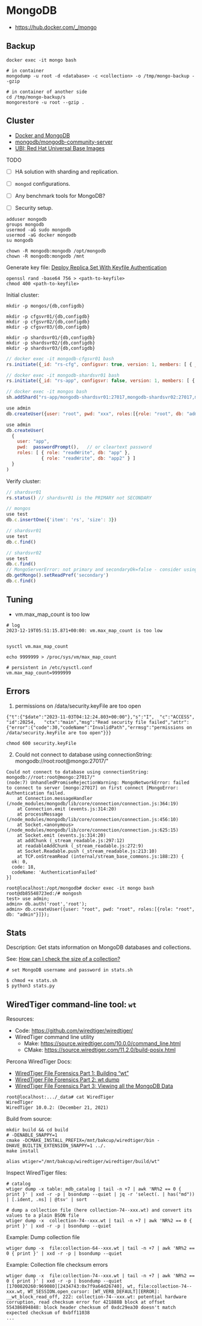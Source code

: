 
# MongoDB

- https://hub.docker.com/_/mongo

## Backup

```shell
docker exec -it mongo bash

# in container
mongodump -u root -d <database> -c <collection> -o /tmp/mongo-backup --gzip
```

```shell
# in container of another side
cd /tmp/mongo-backup/s
mongorestore -u root --gzip .
```

## Cluster

- [Docker and MongoDB](https://www.mongodb.com/compatibility/docker)
- [mongodb/mongodb-community-server](https://hub.docker.com/r/mongodb/mongodb-community-server)
- [UBI: Red Hat Universal Base Images](https://catalog.redhat.com/software/containers/ubi8/ubi/5c359854d70cc534b3a3784e?architecture=amd64&image=6541c6b9f354125509854d4a)

TODO

- [ ] HA solution with sharding and replication.
- [ ] `mongod` configurations.
- [ ] Any benchmark tools for MongoDB?
- [ ] Security setup.


```shell
adduser mongodb
groups mongodb
usermod -aG sudo mongodb
usermod -aG docker mongodb
su mongodb

chown -R mongodb:mongodb /opt/mongodb
chown -R mongodb:mongodb /mnt
```

Generate key file: [Deploy Replica Set With Keyfile Authentication](https://www.mongodb.com/docs/v6.0/tutorial/deploy-replica-set-with-keyfile-access-control/)

```shell
openssl rand -base64 756 > <path-to-keyfile>
chmod 400 <path-to-keyfile>
```

Initial cluster:

```shell
mkdir -p mongos/{db,configdb}

mkdir -p cfgsvr01/{db,configdb}
mkdir -p cfgsvr02/{db,configdb}
mkdir -p cfgsvr03/{db,configdb}

mkdir -p shardsvr01/{db,configdb}
mkdir -p shardsvr02/{db,configdb}
mkdir -p shardsvr03/{db,configdb}

```

```javascript
// docker exec -it mongodb-cfgsvr01 bash
rs.initiate({_id: "rs-cfg", configsvr: true, version: 1, members: [ { _id: 0, host : 'mongodb-cfgsvr01:27017' }, { _id: 1, host : 'mongodb-cfgsvr02:27017' }, { _id: 2, host : 'mongodb-cfgsvr03:27017' } ] })

// docker exec -it mongodb-shardsvr01 bash
rs.initiate({_id: "rs-app", configsvr: false, version: 1, members: [ { _id: 0, host : 'mongodb-shardsvr01:27017' }, { _id: 1, host : 'mongodb-shardsvr02:27017' }, { _id: 2, host : 'mongodb-shardsvr03:27017' } ] })

// docker exec -it mongos bash
sh.addShard("rs-app/mongodb-shardsvr01:27017,mongodb-shardsvr02:27017,mongodb-shardsvr02:27017")

use admin
db.createUser({user: "root", pwd: "xxx", roles:[{role: "root", db: "admin"}]});

use admin
db.createUser(
  {
    user: "app",
    pwd:  passwordPrompt(),   // or cleartext password
    roles: [ { role: "readWrite", db: "app" },
             { role: "readWrite", db: "app2" } ]
  }
)
```

Verify cluster:

```javascript
// shardsvr01
rs.status() // shardsvr01 is the PRIMARY not SECONDARY

// mongos 
use test
db.c.insertOne({'item': 'rs', 'size': 3})

// shardsvr01
use test
db.c.find()

// shardsvr02
use test
db.c.find()
// MongoServerError: not primary and secondaryOk=false - consider using db.getMongo().setReadPref() or readPreference in the connection string
db.getMongo().setReadPref('secondary')
db.c.find()
```

## Tuning

- vm.max_map_count is too low

```shell
# log
2023-12-19T05:51:15.871+00:00: vm.max_map_count is too low


sysctl vm.max_map_count

echo 9999999 > /proc/sys/vm/max_map_count

# persistent in /etc/sysctl.conf
vm.max_map_count=9999999
```

## Errors

1. permissions on /data/security.keyFile are too open

```
{"t":{"$date":"2023-11-03T04:12:24.803+00:00"},"s":"I",  "c":"ACCESS",   "id":20254,   "ctx":"main","msg":"Read security file failed","attr":{"error":{"code":30,"codeName":"InvalidPath","errmsg":"permissions on /data/security.keyFile are too open"}}}
```

```shell
chmod 600 security.keyFile
```

2. Could not connect to database using connectionString: mongodb://root:root@mongo:27017/"

```
Could not connect to database using connectionString: mongodb://root:root@mongo:27017/"
(node:7) UnhandledPromiseRejectionWarning: MongoNetworkError: failed to connect to server [mongo:27017] on first connect [MongoError: Authentication failed.
    at Connection.messageHandler (/node_modules/mongodb/lib/core/connection/connection.js:364:19)
    at Connection.emit (events.js:314:20)
    at processMessage (/node_modules/mongodb/lib/core/connection/connection.js:456:10)
    at Socket.<anonymous> (/node_modules/mongodb/lib/core/connection/connection.js:625:15)
    at Socket.emit (events.js:314:20)
    at addChunk (_stream_readable.js:297:12)
    at readableAddChunk (_stream_readable.js:272:9)
    at Socket.Readable.push (_stream_readable.js:213:10)
    at TCP.onStreamRead (internal/stream_base_commons.js:188:23) {
  ok: 0,
  code: 18,
  codeName: 'AuthenticationFailed'
}]
```

```shell
root@localhost:/opt/mongodb# docker exec -it mongo bash
root@db85548723ed:/# mongosh
test> use admin;
admin> db.auth('root','root');
admin> db.createUser({user: "root", pwd: "root", roles:[{role: "root", db: "admin"}]});
```

<!-- May need to restart `mongo-express`:

```shell
docker compose -f docker-compose.yml restart mongo-express
``` -->

## Stats


Description: Get stats information on MongoDB databases and collections.

See: [How can I check the size of a collection?](https://www.mongodb.com/docs/manual/faq/storage/#how-can-i-check-the-size-of-a-collection-)

```shell
# set MongoDB username and password in stats.sh

$ chmod +x stats.sh
$ python3 stats.py
```

## WiredTiger command-line tool: `wt`

Resources:

- Code: https://github.com/wiredtiger/wiredtiger/
- WiredTiger command line utility
  - Make: https://source.wiredtiger.com/10.0.0/command_line.html
  - CMake: https://source.wiredtiger.com/11.2.0/build-posix.html

Percona WiredTiger Docs:

- [WiredTiger File Forensics Part 1: Building “wt”](https://www.percona.com/blog/wiredtiger-file-forensics-part-1-building-wt/)
- [WiredTiger File Forensics Part 2: wt dump](https://www.percona.com/blog/2021/05/18/wiredtiger-file-forensics-part-2-wt-dump/)
- [WiredTiger File Forensics Part 3: Viewing all the MongoDB Data](https://www.percona.com/blog/wiredtiger-file-forensics-part-3-viewing-all-the-mongodb-data/)

```shell
root@localhost:.../_data# cat WiredTiger
WiredTiger
WiredTiger 10.0.2: (December 21, 2021)
```

Build from source:

```shell
mkdir build && cd build
# -DENABLE_SNAPPY=1 
cmake -DCMAKE_INSTALL_PREFIX=/mnt/bakcup/wiredtiger/bin -DHAVE_BUILTIN_EXTENSION_SNAPPY=1 ../.
make install

alias wtiger="/mnt/bakcup/wiredtiger/wiredtiger/build/wt"
```

Inspect WiredTiger files:

```shell
# catalog
wtiger dump -x table:_mdb_catalog | tail -n +7 | awk 'NR%2 == 0 { print }' | xxd -r -p | bsondump --quiet | jq -r 'select(. | has("md")) | [.ident, .ns] | @tsv' | sort

# dump a collection file (here collection-74--xxx.wt) and convert its values to a plain BSON file
wtiger dump -x  collection-74--xxx.wt | tail -n +7 | awk 'NR%2 == 0 { print }' | xxd -r -p | bsondump --quiet
```

Example: Dump collection file

```shell
wtiger dump -x  file:collection-64--xxx.wt | tail -n +7 | awk 'NR%2 == 0 { print }' | xxd -r -p | bsondump --quiet
```

Example: Collection file checksum errors

```shell
wtiger dump -x  file:collection-74--xxx.wt | tail -n +7 | awk 'NR%2 == 0 { print }' | xxd -r -p | bsondump --quiet
[1700820260:969080][2434743:0x7f9a64d26740], wt, file:collection-74--xxx.wt, WT_SESSION.open_cursor: [WT_VERB_DEFAULT][ERROR]: __wt_block_read_off, 222: collection-74--xxx.wt: potential hardware corruption, read checksum error for 421888B block at offset 554386894848: block header checksum of 0xdc29ea30 doesn't match expected checksum of 0xbff11038
...
```
